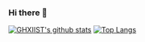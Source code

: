 ### Hi there 👋

[![GHXIIST's github stats](https://github-readme-stats.vercel.app/api?username=Cync7X&show_icons=true&theme=tokyonight)](https://github.com/Cync7X)
[![Top Langs](https://github-readme-stats.vercel.app/api/top-langs/?username=Cync7X&theme=tokyonight)](https://github.com/GHXIIST/Cync7X)

<!--
**Cync7X/Cync7X** is a ✨ _special_ ✨ repository because its `README.md` (this file) appears on your GitHub profile.

Here are some ideas to get you started:

- 🔭 I’m currently working on ...
- 🌱 I’m currently learning ...
- 👯 I’m looking to collaborate on ...
- 🤔 I’m looking for help with ...
- 💬 Ask me about ...
- 📫 How to reach me: ...
- 😄 Pronouns: ...
- ⚡ Fun fact: ...
-->
